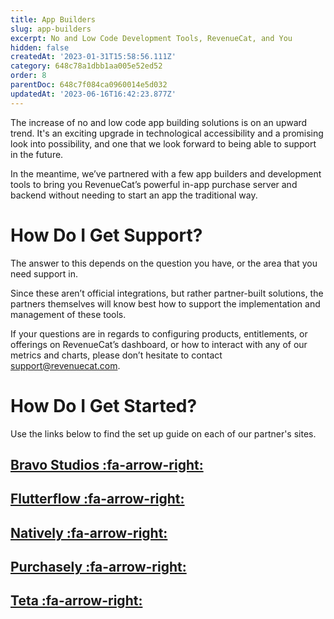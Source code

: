 ```yaml
---
title: App Builders
slug: app-builders
excerpt: No and Low Code Development Tools, RevenueCat, and You
hidden: false
createdAt: '2023-01-31T15:58:56.111Z'
category: 648c78a1dbb1aa005e52ed52
order: 8
parentDoc: 648c7f084ca0960014e5d032
updatedAt: '2023-06-16T16:42:23.877Z'
---
```

The increase of no and low code app building solutions is on an upward trend. It's an exciting upgrade in technological accessibility and a promising look into possibility, and one that we look forward to being able to support in the future. 

In the meantime, we’ve partnered with a few app builders and development tools to bring you RevenueCat’s powerful in-app purchase server and backend without needing to start an app the traditional way.


# How Do I Get Support?

The answer to this depends on the question you have, or the area that you need support in.

Since these aren’t official integrations, but rather partner-built solutions, the partners themselves will know best how to support the implementation and management of these tools.

If your questions are in regards to configuring products, entitlements, or offerings on RevenueCat’s dashboard, or how to interact with any of our metrics and charts, please don’t hesitate to contact support@revenuecat.com.


# How Do I Get Started?

Use the links below to find the set up guide on each of our partner's sites.

## [Bravo Studios :fa-arrow-right:](https://docs.bravostudio.app/integrations/in-app-purchases-and-subscriptions-revenuecat)

## [Flutterflow :fa-arrow-right:](https://docs.flutterflow.io/settings-and-integrations/in-app-purchases-and-subscriptions/revenuecat)

## [Natively :fa-arrow-right:](https://docs.buildnatively.com/guides/setup-revenuecat-app)

## [Purchasely :fa-arrow-right:](https://docs.purchasely.com/quick-start-1/purchasely-with-revenuecat)

## [Teta :fa-arrow-right:](https://docs.teta.so/teta-docs/teta-introduction/dashboard/settings/integrations/revenuecat)
